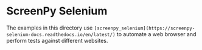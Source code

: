 ScreenPy Selenium
=================

The examples in this directory
use `[screenpy_selenium](https://screenpy-selenium-docs.readthedocs.io/en/latest/)`
to automate a web browser
and perform tests against different websites.

